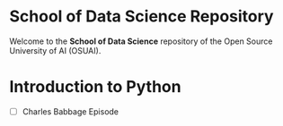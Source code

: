 # School of Data Science Repository

Welcome to the **School of Data Science** repository of the Open Source University of AI (OSUAI). 

# Introduction to Python
- [ ] Charles Babbage Episode



